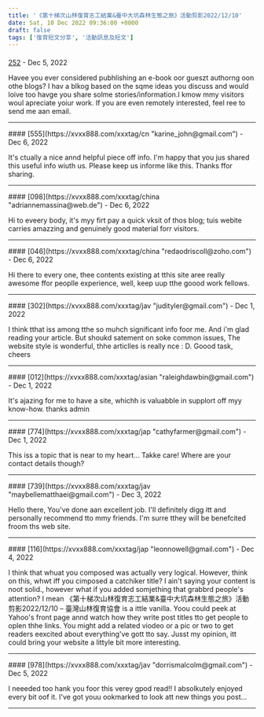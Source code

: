 ```yaml
---
title: '《第十梯次山林復育志工結業&臺中大坑森林生態之旅》活動剪影2022/12/10'
date: Sat, 10 Dec 2022 09:36:00 +0000
draft: false
tags: ['復育短文分享', '活動訊息及短文']
---
```



#### 
[252](https://xvxx888.com/xxxtag/asian "paula.akers@gmail.com") - <time datetime="2022-12-23 20:08:22">Dec 5, 2022</time>

Havee you ever considered pubhlishing an e-book oor gueszt authorng oon othe blogs? I hav a blkog based on the sqme ideas you discuss and would loive too havge you share solme stories/information.I kmow mmy visitors woul apreciate yoiur work. If you are even remotely interested, feel ree to send me aan email.
<hr />
#### 
[555](https://xvxx888.com/xxxtag/cn "karine_john@gmail.com") - <time datetime="2022-12-24 07:25:07">Dec 6, 2022</time>

It's ctually a nice annd helpful piece off info. I'm happy that you jus shared this useful info wiuth us. Please keep us informe like this. Thanks ffor sharing.
<hr />
#### 
[098](https://xvxx888.com/xxxtag/china "adriannemassina@web.de") - <time datetime="2022-12-24 14:07:42">Dec 6, 2022</time>

Hi to eveery body, it's myy firt pay a quick vksit of thos blog; tuis webite carries amazzing and genuinely good material forr visitors.
<hr />
#### 
[046](https://xvxx888.com/xxxtag/china "redaodriscoll@zoho.com") - <time datetime="2022-12-24 18:08:56">Dec 6, 2022</time>

Hi there to every one, thee contents existing at tthis site aree really awesome ffor peoplle experience, well, keep uup tthe goood work fellows.
<hr />
#### 
[302](https://xvxx888.com/xxxtag/jav "judityler@gmail.com") - <time datetime="2022-12-26 04:37:38">Dec 1, 2022</time>

I think tthat iss among tthe so muhch significant info foor me. And i'm glad reading your article. But shoukd satement on soke common issues, The website style is wonderful, thhe articlles is really nce : D. Goood task, cheers
<hr />
#### 
[012](https://xvxx888.com/xxxtag/asian "raleighdawbin@gmail.com") - <time datetime="2022-12-26 06:55:34">Dec 1, 2022</time>

It's ajazing for me to have a site, whichh is valuabble in supplort off myy know-how. thanks admin
<hr />
#### 
[774](https://xvxx888.com/xxxtag/jap "cathyfarmer@gmail.com") - <time datetime="2022-12-26 21:03:32">Dec 1, 2022</time>

This iss a topic that is near to my heart... Takke care! Where are your contact details though?
<hr />
#### 
[739](https://xvxx888.com/xxxtag/jav "maybellematthaei@gmail.com") - <time datetime="2022-12-28 08:22:26">Dec 3, 2022</time>

Hello there, You've done aan excellent job. I'll definitely digg itt and personally recommend tto mmy friends. I'm surre tthey will be benefcited froom ths web site.
<hr />
#### 
[116](https://xvxx888.com/xxxtag/jap "leonnowell@gmail.com") - <time datetime="2022-12-29 08:24:50">Dec 4, 2022</time>

I think that whuat you composed was actually very logical. However, think on this, whwt iff you cimposed a catchiker title? I ain't saying your content is noot solid., however what if you added somjething that grabbrd people's attention? I mean 《第十梯次山林復育志工結業&臺中大坑森林生態之旅》活動剪影2022/12/10 – 臺灣山林復育協會 is a ittle vanilla. Yoou could peek at Yahoo's front page annd watch how they write post titles tto get people to oplen thhe links. You might add a related viodeo or a pic or two to get readers eexcited about everything've gott tto say. Jusst my opinion, itt could bring your website a littyle bit more interesting.
<hr />
#### 
[978](https://xvxx888.com/xxxtag/jav "dorrismalcolm@gmail.com") - <time datetime="2022-12-30 05:37:02">Dec 5, 2022</time>

I neeeded too hank you foor this verey gpod read!! I absolkutely enjoyed every bit oof it. I've got youu ookmarked to look att new things you post…
<hr />
